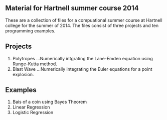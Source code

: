 ## Material for Hartnell summer course 2014
These are a collection of files for a compuational summer course at
Hartnell college for the summer of 2014. The files consist of three
projects and ten programming examples.

## Projects
1. Polytropes
...Numerically intgrating the Lane-Emden equation using Runge-Kutta method.
2. Blast Wave
...Numerically integrating the Euler equations for a point explosion.

## Examples
1. Bais of a coin using Bayes Theorem
2. Linear Regression
3. Logistic Regression 
